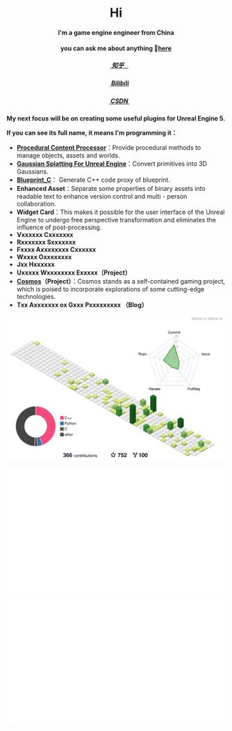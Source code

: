 <h1 align="center">Hi</h1>

<h4 align="center">
  I'm a game engine engineer from China
</h4>


<h4 align="center">
  you can ask me about anything 💬<a href="https://github.com/Italink/Italink/issues/new" target="_blank" title="issue">here</a>
</h4>

<h5 align="center">
  <img src="https://i.postimg.cc/1tf08KD5/zhihu.png" height="12" width="12" />
   <a href="https://www.zhihu.com/people/italink" target="_blank" title="zhihu">&nbsp;知乎&nbsp;&nbsp;&nbsp;</a>
</h5>

<h5 align="center">
 <img src="https://i.postimg.cc/QMNJ3Dt7/bilibili.png" height="12" width="12"/>
 <a href="https://space.bilibili.com/18676598/article" target="_blank" title="bilibili">&nbsp;Bilibili</a>
</h5>

<h5 align="center">
 <img src="https://i.postimg.cc/s2n9fLQN/csdn.png" height="12" width="12" /> 
 <a href="https://blog.csdn.net/qq_40946921" target="_blank" title="csdn">&nbsp;CSDN&nbsp;</a>
</h5>


**My next focus will be on creating some useful plugins for Unreal Engine 5.**

**If you can see its full name, it means I'm programming it：**

- **[Procedural Content Processor](https://github.com/Italink/ProceduralContentProcessor)**：Provide procedural methods to manage objects,  assets and worlds.
- [**Gaussian Splatting For Unreal Engine**](https://github.com/Italink/GaussianSplattingForUnrealEngine)：Convert primitives into 3D Gaussians.
- [**Blueprint_C**](https://github.com/Italink/Blueprint_C)： Generate C++ code proxy of blueprint.
- **Enhanced Asset**：Separate some properties of binary assets into readable text to enhance version control and multi - person collaboration.
- **Widget Card**：This makes it possible for the user interface of the Unreal Engine to undergo free perspective transformation and eliminates the influence of post-processing.
- **Vxxxxxx Cxxxxxxx**
- **Rxxxxxxx Sxxxxxxx**
- **Fxxxx Axxxxxxxx Cxxxxxx**
- **Wxxxx Oxxxxxxxx**
- **Jxx  Hxxxxxx**
- **Uxxxxx Wxxxxxxxx Exxxxx（Project）**
- **[Cosmos](https://github.com/Italink/Cosmos)（Project）**：Cosmos stands as a self-contained gaming project, which is poised to incorporate explorations of some cutting-edge technologies.
- **Txx Axxxxxxx ox Gxxx Pxxxxxxxxx （Blog）**

![](./profile-3d-contrib/profile-green-animate.svg)

![](https://raw.githubusercontent.com/italink/github-stats-transparent/output/generated/overview.svg)
![](https://raw.githubusercontent.com/italink/github-stats-transparent/output/generated/languages.svg)
